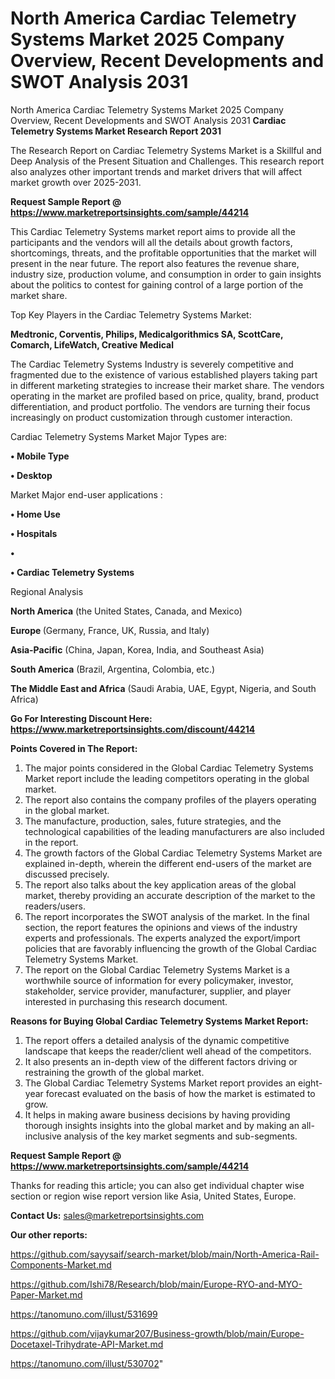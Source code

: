 # North America Cardiac Telemetry Systems Market 2025 Company Overview, Recent Developments and SWOT Analysis 2031
North America Cardiac Telemetry Systems Market 2025 Company Overview, Recent Developments and SWOT Analysis 2031
<strong>Cardiac Telemetry Systems Market Research Report 2031</strong>

The Research Report on Cardiac Telemetry Systems Market is a Skillful and Deep Analysis of the Present Situation and Challenges. This research report also analyzes other important trends and market drivers that will affect market growth over 2025-2031.

<strong>Request Sample Report @ <a href=https://www.marketreportsinsights.com/sample/44214>https://www.marketreportsinsights.com/sample/44214</a></strong>

This Cardiac Telemetry Systems market report aims to provide all the participants and the vendors will all the details about growth factors, shortcomings, threats, and the profitable opportunities that the market will present in the near future. The report also features the revenue share, industry size, production volume, and consumption in order to gain insights about the politics to contest for gaining control of a large portion of the market share.

Top Key Players in the Cardiac Telemetry Systems Market:

<strong>Medtronic, Corventis, Philips, Medicalgorithmics SA, ScottCare, Comarch, LifeWatch, Creative Medical</strong>

The Cardiac Telemetry Systems Industry is severely competitive and fragmented due to the existence of various established players taking part in different marketing strategies to increase their market share. The vendors operating in the market are profiled based on price, quality, brand, product differentiation, and product portfolio. The vendors are turning their focus increasingly on product customization through customer interaction.

Cardiac Telemetry Systems Market Major Types are:

<strong>•  Mobile Type

•  Desktop</strong>

Market Major end-user applications :

<strong>•  Home Use

•  Hospitals

•  

•  Cardiac Telemetry Systems</strong>

Regional Analysis

</u><strong><b>North America</b></strong> (the United States, Canada, and Mexico)

<strong><b>Europe </b></strong>(Germany, France, UK, Russia, and Italy)

<strong><b>Asia-Pacific</b></strong> (China, Japan, Korea, India, and Southeast Asia)

<strong><b>South America</b></strong> (Brazil, Argentina, Colombia, etc.)

<strong><b>The Middle East and Africa</b></strong> (Saudi Arabia, UAE, Egypt, Nigeria, and South Africa)

<strong>Go For Interesting Discount Here: <a href=https://www.marketreportsinsights.com/discount/44214>https://www.marketreportsinsights.com/discount/44214</a></strong>

<strong>Points Covered in The Report:</strong>
<ol>
  <li>The major points considered in the Global Cardiac Telemetry Systems Market report include the leading competitors operating in the global market.</li>
  <li>The report also contains the company profiles of the players operating in the global market.</li>
  <li>The manufacture, production, sales, future strategies, and the technological capabilities of the leading manufacturers are also included in the report.</li>
  <li>The growth factors of the Global Cardiac Telemetry Systems Market are explained in-depth, wherein the different end-users of the market are discussed precisely.</li>
  <li>The report also talks about the key application areas of the global market, thereby providing an accurate description of the market to the readers/users.</li>
  <li>The report incorporates the SWOT analysis of the market. In the final section, the report features the opinions and views of the industry experts and professionals. The experts analyzed the export/import policies that are favorably influencing the growth of the Global Cardiac Telemetry Systems Market.</li>
  <li>The report on the Global Cardiac Telemetry Systems Market is a worthwhile source of information for every policymaker, investor, stakeholder, service provider, manufacturer, supplier, and player interested in purchasing this research document.</li>
</ol>
<strong>Reasons for Buying Global Cardiac Telemetry Systems Market Report:</strong>

<ol>
  <li>The report offers a detailed analysis of the dynamic competitive landscape that keeps the reader/client well ahead of the competitors.</li>
  <li>It also presents an in-depth view of the different factors driving or restraining the growth of the global market.</li>
  <li>The Global Cardiac Telemetry Systems Market report provides an eight-year forecast evaluated on the basis of how the market is estimated to grow.</li>
  <li>It helps in making aware business decisions by having providing thorough insights insights into the global market and by making an all-inclusive analysis of the key market segments and sub-segments.</li>
</ol>
<strong>Request Sample Report @ <a href=https://www.marketreportsinsights.com/sample/44214>https://www.marketreportsinsights.com/sample/44214</a></strong>


Thanks for reading this article; you can also get individual chapter wise section or region wise report version like Asia, United States, Europe.

<strong>Contact Us:</strong>
sales@marketreportsinsights.com

<strong>Our other reports:</strong>

<a href=https://github.com/sayysaif/search-market/blob/main/North-America-Rail-Components-Market.md>https://github.com/sayysaif/search-market/blob/main/North-America-Rail-Components-Market.md</a>

<a href=https://github.com/Ishi78/Research/blob/main/Europe-RYO-and-MYO-Paper-Market.md>https://github.com/Ishi78/Research/blob/main/Europe-RYO-and-MYO-Paper-Market.md</a>

<a href=https://tanomuno.com/illust/531699>https://tanomuno.com/illust/531699</a>

<a href=https://github.com/vijaykumar207/Business-growth/blob/main/Europe-Docetaxel-Trihydrate-API-Market.md>https://github.com/vijaykumar207/Business-growth/blob/main/Europe-Docetaxel-Trihydrate-API-Market.md</a>

<a href=https://tanomuno.com/illust/530702>https://tanomuno.com/illust/530702</a>"

